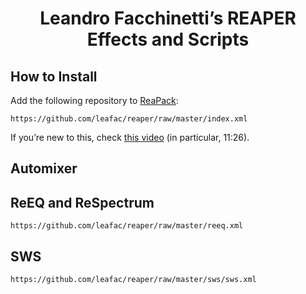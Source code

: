 <h1 align="center">Leandro Facchinetti’s REAPER Effects and Scripts</h1>

## How to Install

Add the following repository to [ReaPack](https://reapack.com):

```
https://github.com/leafac/reaper/raw/master/index.xml
```

If you’re new to this, check [this video](https://www.youtube.com/watch?v=gVbMbqGSB7E) (in particular, 11:26).

## Automixer

## ReEQ and ReSpectrum

```
https://github.com/leafac/reaper/raw/master/reeq.xml
```

## SWS

```
https://github.com/leafac/reaper/raw/master/sws/sws.xml
```
